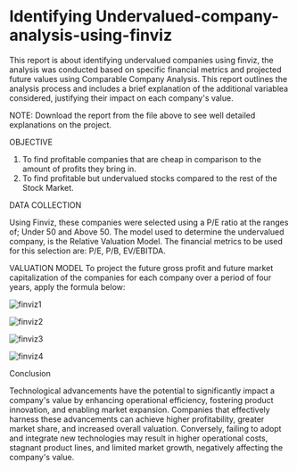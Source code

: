 # Identifying Undervalued-company-analysis-using-finviz

This report is about identifying undervalued companies using finviz, 
the analysis was conducted based on specific financial metrics and projected 
future values using Comparable Company Analysis. This report outlines the analysis 
process and includes a brief explanation of the additional variablea considered, 
justifying their impact on each company's value. 

NOTE: Download the report from the file above to see well detailed explanations on the project. 

OBJECTIVE

1. To find profitable companies that are cheap in comparison to the amount of profits they bring in.
2. To find profitable but undervalued stocks compared to the rest of the Stock Market.

DATA COLLECTION

Using Finviz, these companies were selected using a P/E ratio at the ranges of; Under 50 and
Above 50. The model used to determine the undervalued company, is the Relative Valuation
Model. The financial metrics to be used for this selection are: P/E, P/B, EV/EBITDA. 

VALUATION MODEL
To project the future gross profit and future market capitalization of the companies for each
company over a period of four years, apply the formula below:

![finviz1](https://github.com/user-attachments/assets/9036545f-698d-4f68-bb83-d508bcaa967a)


![finviz2](https://github.com/user-attachments/assets/b54aa226-c0ad-449b-b7f6-606f4f0eb6f4)


![finviz3](https://github.com/user-attachments/assets/a043b839-647d-4508-980b-c93a3a4934b1)

![finviz4](https://github.com/user-attachments/assets/d7e71168-6866-4d46-8fc5-8791fc9dcf71)

Conclusion

Technological advancements have the potential to significantly impact a company's value by enhancing
operational efficiency, fostering product innovation, and enabling market expansion. Companies that
effectively harness these advancements can achieve higher profitability, greater market share, and
increased overall valuation. Conversely, failing to adopt and integrate new technologies may result in
higher operational costs, stagnant product lines, and limited market growth, negatively affecting the
company's value.
